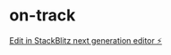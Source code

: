 # on-track

[Edit in StackBlitz next generation editor ⚡️](https://stackblitz.com/~/github.com/vsvito420/on-track)